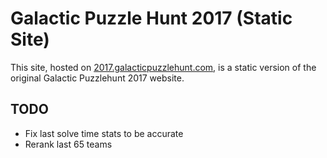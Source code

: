 # Galactic Puzzle Hunt 2017 (Static Site)

This site, hosted on [2017.galacticpuzzlehunt.com](https://2017.galacticpuzzlehunt.com), is a static version of the original Galactic Puzzlehunt 2017 website.

## TODO

* Fix last solve time stats to be accurate
* Rerank last 65 teams
